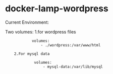 # docker-lamp-wordpress


Current Environment:

Two volumes:
        1.for wordpress files
                
                volumes:
                    - ./wordpress:/var/www/html

        2.For mysql data

                 volumes:
                     - mysql-data:/var/lib/mysql


